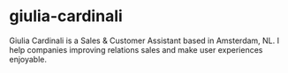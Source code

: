 # giulia-cardinali
Giulia Cardinali is a Sales &amp; Customer Assistant based in Amsterdam, NL. I help companies improving  relations sales and make user experiences enjoyable.
